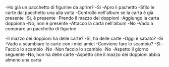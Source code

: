 <!-- CONSEGNA -->
<!-- Aprire un pacchetto di figurine
Ce l’ho, mi manca!
Che emozione, ogni volta che apro un pacchetto nuovo... chissà se troverò quella figurina così rara!
Dopo averle sfilate dal pacchetto, me le passo tra le mani controllando nell’album: attacco subito quelle nuove, mentre le doppie le metto in un mazzetto a parte. Ormai ne sto accumulando diverse, spero di riuscire a combinare diversi scambi sabato con i miei amici!  -->

-Ho già un pacchetto di figurine da aprire?
    -Sì
        -Apro il pachetto
        -Sfilo le carte dal pacchetto una alla volta
        -Controllo nell'album se la carta è già presente
            -Sì, è presente
                -Prendo il mazzo dei doppioni
                -Aggiungo la carta doppiona
            -No, non è presente
                -Attacco la carta nell'album
    -No
        -Vado a comprare un pacchetto di figurine

-Il mazzo dei doppioni ha delle carte?
    -Sì, ha delle carte
        -Oggi è sabato?
            -Sì
                -Vado a scambiare le carte con i miei amici
                -Conviene fare lo scambio?
                    -Sì
                        -Faccio lo scambio
                    -No
                        -Non faccio lo scambio
            -No
                -Aspetto il giorno seguente
    -No, non ha delle carte
        -Aspetto che il mazzo dei doppioni abbia almeno una carta